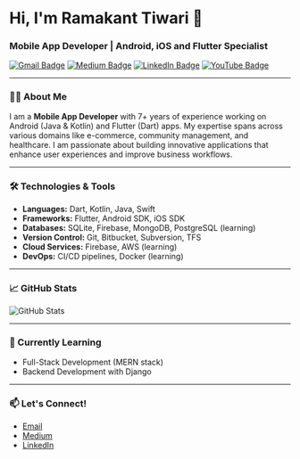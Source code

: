 # Hi, I'm Ramakant Tiwari 👋

### Mobile App Developer | Android, iOS and Flutter Specialist

[![Gmail Badge](https://img.shields.io/badge/-tech.ramakanttiwari@gmail.com-c14438?style=flat&logo=Gmail&logoColor=white&link=mailto:tech.ramakanttiwari@gmail.com)](mailto:tech.ramakanttiwari@gmail.com)
[![Medium Badge](https://img.shields.io/badge/-@Ramakant%20Tiwari-03a57a?style=flat&labelColor=000000&logo=Medium&logoColor=white&link=https://medium.com/@tech.ramakant)](https://medium.com/@tech.ramakant)
[![LinkedIn Badge](https://img.shields.io/badge/-Ramakant%20Tiwari-blue?style=flat&logo=Linkedin&logoColor=white&link=https://linkedin.com/in/ramakanttiwari)](https://www.linkedin.com/in/ramakant-tiwari-593479128)
[![YouTube Badge](https://img.shields.io/badge/-Ramakant%20Tiwari-red?style=flat&logo=YouTube&logoColor=white&link=https://www.youtube.com/channel/@Tech.Ramakant)](https://www.youtube.com/@Tech.Ramakant) 

---

### 👨‍💻 About Me

I am a **Mobile App Developer** with 7+ years of experience working on Android (Java & Kotlin) and Flutter (Dart) apps. My expertise spans across various domains like e-commerce, community management, and healthcare. I am passionate about building innovative applications that enhance user experiences and improve business workflows.

---

### 🛠️ Technologies & Tools

- **Languages:** Dart, Kotlin, Java, Swift
- **Frameworks:** Flutter, Android SDK, iOS SDK
- **Databases:** SQLite, Firebase, MongoDB, PostgreSQL (learning)
- **Version Control:** Git, Bitbucket, Subversion, TFS
- **Cloud Services:** Firebase, AWS (learning)
- **DevOps:** CI/CD pipelines, Docker (learning)

---

### 📈 GitHub Stats

![GitHub Stats](https://github-readme-stats.vercel.app/api?username=tech-ramakant&show_icons=true&hide_border=true&count_private=true)

---

### 🌱 Currently Learning

- Full-Stack Development (MERN stack)
- Backend Development with Django

---

### 📫 Let's Connect!

- [Email](mailto:tech.ramakanttiwari@gmail.com)
- [Medium](https://medium.com/@tech.ramakant)
- [LinkedIn](https://www.linkedin.com/in/ramakant-tiwari-593479128)
